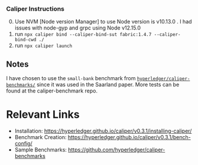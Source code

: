 ### Caliper Instructions
0. Use NVM [Node version Manager] to use Node version is v10.13.0 . I had issues with node-gyp and grpc using Node v12.15.0
1. run `npx caliper bind --caliper-bind-sut fabric:1.4.7 --caliper-bind-cwd ./`
2. run `npx caliper launch `

## Notes
I have chosen to use the `small-bank` benchmark from [`hyperledger/caliper-benchmarks/`](https://github.com/hyperledger/caliper-benchmarks/t) since it was used in the Saarland paper. More tests can be found at the caliper-benchmark repo.

# Relevant Links
* Installation: https://hyperledger.github.io/caliper/v0.3.1/installing-caliper/
* Benchmark Creation: https://hyperledger.github.io/caliper/v0.3.1/bench-config/
* Sample Benchmarks: https://github.com/hyperledger/caliper-benchmarks